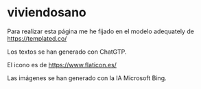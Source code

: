# viviendosano

Para realizar esta página me he fijado en el modelo adequately de https://templated.co/

Los textos se han generado con ChatGTP.

El icono es de https://www.flaticon.es/

Las imágenes se han generado con la IA Microsoft Bing.
